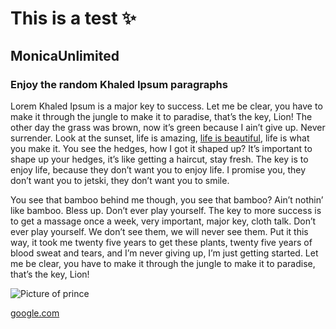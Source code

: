 # This is a test :sparkles:
## MonicaUnlimited
### Enjoy the random Khaled Ipsum paragraphs
        
Lorem Khaled Ipsum is a major key to success. Let me be clear, you have to make it through the jungle to make it to paradise, that’s the key, Lion! The other day the grass was brown, now it’s green because I ain’t give up. Never surrender. Look at the sunset, life is amazing, [life is beautiful](yahoo.com), life is what you make it. You see the hedges, how I got it shaped up? It’s important to shape up your hedges, it’s like getting a haircut, stay fresh. The key is to enjoy life, because they don’t want you to enjoy life. I promise you, they don’t want you to jetski, they don’t want you to smile.       
                        
You see that bamboo behind me though, you see that bamboo? Ain’t nothin’ like bamboo. Bless up. Don’t ever play yourself. The key to more success is to get a massage once a week, very important, major key, cloth talk. Don’t ever play yourself. We don’t see them, we will never see them. Put it this way, it took me twenty five years to get these plants, twenty five years of blood sweat and tears, and I’m never giving up, I’m just getting started. Let me be clear, you have to make it through the jungle to make it to paradise, that’s the key, Lion!
          
![Picture of prince](http://i.dailymail.co.uk/i/pix/2016/06/07/17/34DE496C00000578-3629776-image-a-55_1465318001024.jpg)  
        
 [google.com](https://google.com)
        
